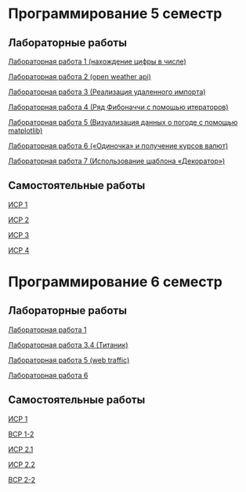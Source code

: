 # Программирование 5 семестр
## Лабораторные работы

<a href= "https://github.com/DanceDaemon/Programming_sem5-6/blob/main/sem5_LR1.py">Лабораторная работа 1 (нахождение цифры в числе)</a>

<a href= "https://github.com/DanceDaemon/Programming_sem5-6/blob/main/sem5_LR2.py">Лабораторная работа 2 (open weather api)</a>

<a href= "https://github.com/DanceDaemon/Programming_sem5-6/tree/main/sem5_LR3.py">Лабораторная работа 3 (Реализация удаленного импорта)</a>

<a href= "https://github.com/DanceDaemon/Programming_sem5-6/tree/main/sem5_LR4">Лабораторная работа 4 (Ряд Фибоначчи с помощью итераторов)</a>

<a href= "https://github.com/DanceDaemon/Programming_sem5-6/blob/main/sem5_LR5.py">Лабораторная работа 5 (Визуализация данных о погоде с помощью matplotlib)</a>

<a href= "https://github.com/DanceDaemon/Programming_sem5-6/tree/main/sem5_LR6">Лабораторная работа 6 («Одиночка» и получение курсов валют)</a>

<a href= "https://github.com/DanceDaemon/Programming_sem5-6/tree/main/sem5_LR7">Лабораторная работа 7 (Использование шаблона «Декоратор»)</a>

## Самостоятельные работы
<a href= "https://github.com/DanceDaemon/Programming_sem5-6/tree/main/isr_1">ИСР 1</a>

<a href= "https://github.com/DanceDaemon/Programming_sem5-6/blob/main/isr2.py">ИСР 2</a>

<a href= "https://github.com/DanceDaemon/Programming_sem5-6/blob/main/isr2.py">ИСР 3</a>

<a href= "https://github.com/DanceDaemon/Programming_sem5-6/blob/main/isr4.py">ИСР 4</a>

# Программирование 6 семестр
## Лабораторные работы

<a href= "https://replit.com/@ESavostin/sem6lr1#main.py">Лабораторная работа 1</a>

<a href= "https://replit.com/@ESavostin/sem6-t1-lr2#main.py">Лабораторная работа 3.4 (Титаник)</a>

<a href= "https://colab.research.google.com/drive/102ckOIefHv0FE6IKD5a-0uvd2D00o-Vr?usp=sharing#scrollTo=UrAUtElQykkU">Лабораторная работа 5 (web traffic)</a>

<a href= "https://colab.research.google.com/drive/1kYIHN0BJhJxmdPFEgIS7eMVZIOe0atww?usp=sharing#scrollTo=Hu6M85bnkJnL">Лабораторная работа 6</a>

## Самостоятельные работы

<a href= "https://colab.research.google.com/drive/1QQb1qWBQcja8okbCvL7HVDf3MQ9fWfVN?usp=sharing">ИСР 1</a>

<a href= "https://github.com/DanceDaemon/Programming_sem5-6/blob/main/vsr1.2.py">ВСР 1-2</a>

<a href= "https://github.com/DanceDaemon/Programming_sem5-6/blob/main/isr2.1.py">ИСР 2.1</a>

<a href= "https://github.com/DanceDaemon/Programming_sem5-6/blob/main/isr2.2.py">ИСР 2.2</a>

<a href= "https://github.com/DanceDaemon/Programming_sem5-6/blob/main/vsr2.2.py">ВСР 2-2</a>


